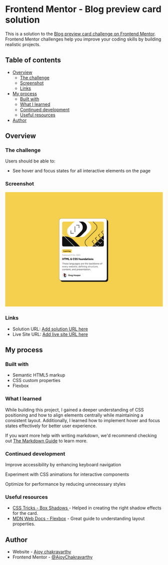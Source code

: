 # Frontend Mentor - Blog preview card solution

This is a solution to the [Blog preview card challenge on Frontend Mentor](https://www.frontendmentor.io/challenges/blog-preview-card-ckPaj01IcS). Frontend Mentor challenges help you improve your coding skills by building realistic projects.

## Table of contents

-  [Overview](#overview)
   -  [The challenge](#the-challenge)
   -  [Screenshot](#screenshot)
   -  [Links](#links)
-  [My process](#my-process)
   -  [Built with](#built-with)
   -  [What I learned](#what-i-learned)
   -  [Continued development](#continued-development)
   -  [Useful resources](#useful-resources)
-  [Author](#author)

## Overview

### The challenge

Users should be able to:

-  See hover and focus states for all interactive elements on the page

### Screenshot

![Blog preview card](/assets/images/Screenshot.png)

### Links

-  Solution URL: [Add solution URL here](https://www.frontendmentor.io/solutions/responsive-blog-preview-card-using-flexbox-mBlgUJDoY1)
-  Live Site URL: [Add live site URL here](https://blog-preview-card-two-beryl.vercel.app/)

## My process

### Built with

-  Semantic HTML5 markup
-  CSS custom properties
-  Flexbox

### What I learned

While building this project, I gained a deeper understanding of CSS positioning and how to align elements centrally while maintaining a consistent layout. Additionally, I learned how to implement hover and focus states effectively for better user experience.

If you want more help with writing markdown, we'd recommend checking out [The Markdown Guide](https://www.markdownguide.org/) to learn more.

### Continued development

Improve accessibility by enhancing keyboard navigation

Experiment with CSS animations for interactive components

Optimize for performance by reducing unnecessary styles

### Useful resources

-  [CSS Tricks - Box Shadows ](https://css-tricks.com/almanac/properties/b/box-shadow/) - Helped in creating the right shadow effects for the card.
-  [MDN Web Docs - Flexbox](https://developer.mozilla.org/en-US/docs/Learn_web_development/Core/CSS_layout/Flexbox) - Great guide to understanding layout properties.

## Author

-  Website - [Ajoy chakravarthy](https://www.linkedin.com/in/ajoy-chakravarthy/)
-  Frontend Mentor - [@AjoyChakravarthy](https://www.frontendmentor.io/profile/AjoyChakravarthy)
